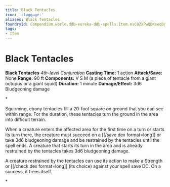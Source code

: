 ```yaml
---
title: Black Tentacles
icon: ':luggage:'
aliases: Black Tentacles
foundryId: Compendium.world.ddb-eureka-ddb-spells.Item.esC9ZXPwQDKseqDg
tags:
- Item
---
```


# Black Tentacles

**Black Tentacles**
_4th-level Conjuration_
**Casting Time:** 1 action
**Attack/Save:** None
**Range:** 90 ft
**Components:** V S M (a piece of tentacle from a giant octopus or a giant squid)
**Duration:** 1 minute
**Damage/Effect:** 3d6 Bludgeoning damage

*<p>Squirming, ebony tentacles fill a 20-foot square on ground that you can see within range. For the duration, these tentacles turn the ground in the area into difficult terrain.

When a creature enters the affected area for the first time on a turn or starts its turn there, the creature must succeed on a [[/save dex format=long]] or take 3d6 bludgeoning damage and be restrained by the tentacles until the spell ends. A creature that starts its turn in the area and is already restrained by the tentacles takes 3d6 bludgeoning damage.

A creature restrained by the tentacles can use its action to make a Strength or [[/check dex format=long]] (its choice) against your spell save DC. On a success, it frees itself.</p>*